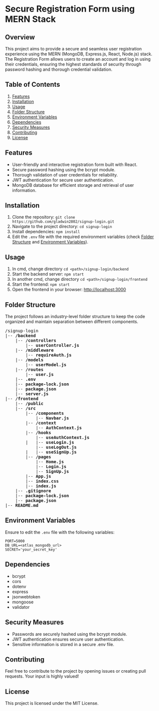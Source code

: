 # Secure Registration Form using MERN Stack

## Overview
This project aims to provide a secure and seamless user registration experience using the MERN (MongoDB, Express.js, React, Node.js) stack. The Registration Form allows users to create an account and log in using their credentials, ensuring the highest standards of security through password hashing and thorough credential validation.

## Table of Contents
1. [Features](#features)
2. [Installation](#installation)
3. [Usage](#usage)
4. [Folder Structure](#folder-structure)
5. [Environment Variables](#environment-variables)
6. [Dependencies](#dependencies)
7. [Security Measures](#security-measures)
8. [Contributing](#contributing)
9. [License](#license)

## Features
- User-friendly and interactive registration form built with React.
- Secure password hashing using the bcrypt module.
- Thorough validation of user credentials for reliability.
- JWT authentication for secure user authentication.
- MongoDB database for efficient storage and retrieval of user information.

## Installation
1. Clone the repository: `git clone https://github.com/gladwin2802/signup-login.git`
2. Navigate to the project directory: `cd signup-login`
3. Install dependencies: `npm install`
4. Edit the `.env` file with the required environment variables (check [Folder Structure](#folder-structure) and [Environment Variables](#environment-variables)).

## Usage
1. In cmd, change directory `cd <path>/signup-login/backend`
2. Start the backend server: `npm start`
3. In another cmd, change directory `cd <path>/signup-login/frontend` 
4. Start the frontend: `npm start`
5. Open the frontend in your browser: [http://localhost:3000](http://localhost:3000)

## Folder Structure
The project follows an industry-level folder structure to keep the code organized and maintain separation between different components.
<pre>
/signup-login
|-- <strong>/backend</strong>
    |-- <strong>/controllers</strong>
        |-- <strong>userController.js</strong>
    |-- <strong>/middleware</strong>
        |-- <strong>requireAuth.js</strong>
    |-- <strong>/models</strong>
        |-- <strong>userModel.js</strong>
    |-- <strong>/routes</strong>
        |-- <strong>user.js</strong>
    |-- <strong>.env</strong>
    |-- <strong>package-lock.json</strong>
    |-- <strong>package.json</strong>
    |-- <strong>server.js</strong>
|-- <strong>/frontend</strong>
    |-- <strong>/public</strong>
    |-- <strong>/src</strong>
        |-- <strong>/components</strong>
            |-- <strong>Navbar.js</strong>
        |-- <strong>/context</strong>
            |-- <strong>AuthContext.js</strong>
        |-- <strong>/hooks</strong>
            |-- <strong>useAuthContext.js</strong>
        |   |-- <strong>useLogin.js</strong>
            |-- <strong>useLogOut.js</strong>
        |   |-- <strong>useSignUp.js</strong>
        |-- <strong>/pages</strong>
            |-- <strong>Home.js</strong>
            |-- <strong>Login.js</strong>
            |-- <strong>SignUp.js</strong>
        |-- <strong>App.js</strong>
        |-- <strong>index.css</strong>
        |-- <strong>index.js</strong>
    |-- <strong>.gitignore</strong>
    |-- <strong>package-lock.json</strong>
    |-- <strong>package.json</strong>
|-- <strong>README.md</strong>
</pre>


## Environment Variables
Ensure to edit the `.env` file with the following variables:
```dotenv
PORT=5000
DB_URL=<atlas_mongodb_url>
SECRET='your_secret_key'
```
## Dependencies
- bcrypt
- cors
- dotenv
- express
- jsonwebtoken
- mongoose
- validator

## Security Measures
- Passwords are securely hashed using the bcrypt module.
- JWT authentication ensures secure user authentication.
- Sensitive information is stored in a secure .env file.

## Contributing
Feel free to contribute to the project by opening issues or creating pull requests. Your input is highly valued!

## License
This project is licensed under the MIT License.


